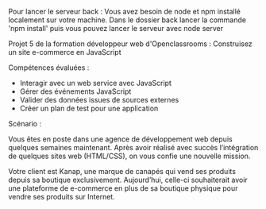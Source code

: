 Pour lancer le serveur back : 
Vous avez besoin de node et npm installé localement sur votre machine.
Dans le dossier back lancer la commande 'npm install' puis vous pouvez lancer le serveur avec node server

Projet 5 de la formation développeur web d'Openclassrooms : Construisez un site e-commerce en JavaScript

Compétences évaluées :

- Interagir avec un web service avec JavaScript
- Gérer des événements JavaScript
- Valider des données issues de sources externes
- Créer un plan de test pour une application

Scénario :

Vous êtes en poste dans une agence de développement web depuis quelques semaines maintenant. Après avoir réalisé avec succès l’intégration de quelques sites web (HTML/CSS), on vous confie une nouvelle mission.

Votre client est Kanap, une marque de canapés qui vend ses produits depuis sa boutique exclusivement. Aujourd’hui, celle-ci souhaiterait avoir une plateforme de e-commerce en plus de sa boutique physique pour vendre ses produits sur Internet.